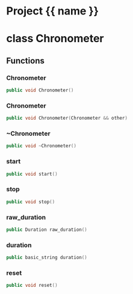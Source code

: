 <script setup>
import {useRoute} from 'vitepress'
const {path} = useRoute()
const tokens = path.split('/')
const words = tokens[2].split('-');
for (let i = 0; i < words.length; i++) {
    words[i] = words[i].charAt(0).toUpperCase() + words[i].slice(1);
    words[i] = words[i].replace('geode', 'Geode')
}
const name = words.join('-');
</script>
# Project {{ name }}

# class Chronometer


## Functions

### Chronometer

```cpp
public void Chronometer()
```


### Chronometer

```cpp
public void Chronometer(Chronometer && other)
```


### ~Chronometer

```cpp
public void ~Chronometer()
```


### start

```cpp
public void start()
```


### stop

```cpp
public void stop()
```


### raw_duration

```cpp
public Duration raw_duration()
```


### duration

```cpp
public basic_string duration()
```


### reset

```cpp
public void reset()
```




